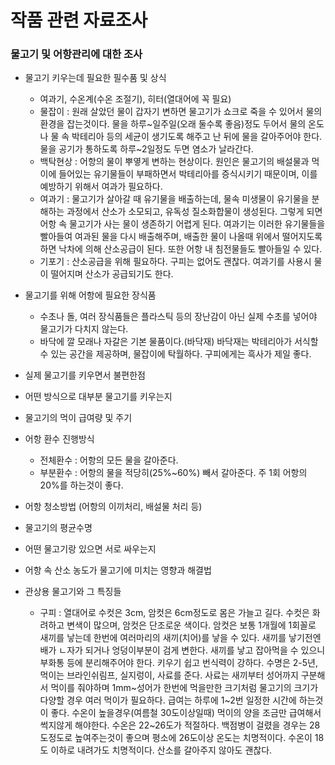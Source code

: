 # 작품 관련 자료조사

### 물고기 및 어항관리에 대한 조사  

* 물고기 키우는데 필요한 필수품 및 상식  
  * 여과기, 수온계(수온 조절기), 히터(열대어에 꼭 필요)
  * 물잡이 : 원래 살았던 물이 갑자기 변하면 물고기가 쇼크로 죽을 수 있어서 물의 환경을 잡는것이다. 물을 하루~일주일(오래 둘수록 좋음)정도 두어서 물의 온도나 물 속 박테리아 등의 세균이 생기도록 해주고 난 뒤에 물을 갈아주어야 한다. 물을 공기가 통하도록 하루~2일정도 두면 염소가 날라간다.  
  * 백탁현상 : 어항의 물이 뿌옇게 변하는 현상이다. 원인은 물고기의 배설물과 먹이에 들어있는 유기물들이 부패하면서 박테리아를 증식시키기 때문이며, 이를 예방하기 위해서 여과가 필요하다.
  * 여과기 : 물고기가 살아갈 때 유기물을 배출하는데, 물속 미생물이 유기물을 분해하는 과정에서 산소가 소모되고, 유독성 질소화합물이 생성된다. 그렇게 되면 어항 속 물고기가 사는 물이 생존하기 어렵게 된다. 여과기는 이러한 유기물들을 빨아들여 여과된 물을 다시 배출해주며, 배출한 물이 나올때 위에서 떨어지도록 하면 낙차에 의해 산소공급이 된다. 또한 어항 내 침전물들도 빨아들일 수 있다.
  * 기포기 : 산소공급을 위해 필요하다. 구피는 없어도 괜찮다. 여과기를 사용시 물이 떨어지며 산소가 공급되기도 한다.

* 물고기를 위해 어항에 필요한 장식품  
  * 수초나 돌, 여러 장식품들은 플라스틱 등의 장난감이 아닌 실제 수초를 넣어야 물고기가 다치지 않는다.
  * 바닥에 깔 모래나 자갈은 기본 물품이다.(바닥재) 바닥재는 박테리아가 서식할 수 있는 공간을 제공하며, 물잡이에 탁월하다. 구피에게는 흑사가 제일 좋다.  
  
* 실제 물고기를 키우면서 불편한점  

* 어떤 방식으로 대부분 물고기를 키우는지  

* 물고기의 먹이 급여량 및 주기  

* 어항 환수 진행방식  
  * 전체환수 : 어항의 모든 물을 갈아준다.  
  * 부분환수 : 어항의 물을 적당히(25%~60%) 빼서 갈아준다. 주 1회 어항의 20%를 하는것이 좋다.  

* 어항 청소방법 (어항의 이끼처리, 배설물 처리 등)  

* 물고기의 평균수명  

* 어떤 물고기랑 있으면 서로 싸우는지  

* 어항 속 산소 농도가 물고기에 미치는 영향과 해결법

* 관상용 물고기와 그 특징들
  * 구피 : 열대어로 수컷은 3cm, 암컷은 6cm정도로 몸은 가늘고 길다. 수컷은 화려하고 변색이 많으며, 암컷은 단조로운 색이다. 암컷은 보통 1개월에 1회꼴로 새끼를 낳는데 한번에 여러마리의 새끼(치어)를 낳을 수 있다. 새끼를 낳기전엔 배가 ㄴ자가 되거나 엉덩이부분이 검게 변한다. 새끼를 낳고 잡아먹을 수 있으니 부화통 등에 분리해주어야 한다. 키우기 쉽고 번식력이 강하다. 수명은 2-5년, 먹이는 브라인쉬림프, 실지렁이, 사료를 준다. 사료는 새끼부터 성어까지 구분해서 먹이를 줘야하며 1mm~성어가 한번에 먹을만한 크기처럼 물고기의 크기가 다양할 경우 여러 먹이가 필요하다. 급여는 하루에 1~2번 일정한 시간에 하는것이 좋다. 수온이 높을경우(여름철 30도이상일때) 먹이의 양을 조금만 급여해서 썩지않게 해야한다. 수온은 22~26도가 적절하다. 백점병이 걸렸을 경우는 28도정도로 높여주는것이 좋으며 평소에 26도이상 온도는 치명적이다. 수온이 18도 이하로 내려가도 치명적이다. 산소를 갈아주지 않아도 괜찮다.

